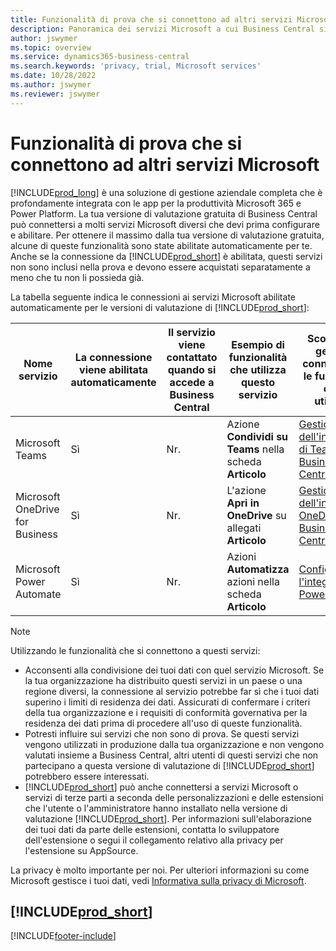```yaml
---
title: Funzionalità di prova che si connettono ad altri servizi Microsoft
description: Panoramica dei servizi Microsoft a cui Business Central si connette con la versione di valutazione.
author: jswymer
ms.topic: overview
ms.service: dynamics365-business-central
ms.search.keywords: 'privacy, trial, Microsoft services'
ms.date: 10/28/2022
ms.author: jswymer
ms.reviewer: jswymer
---
```

# Funzionalità di prova che si connettono ad altri servizi Microsoft 

[!INCLUDE[prod_long](includes/prod_long.md)] è una soluzione di gestione aziendale completa che è profondamente integrata con le app per la produttività Microsoft 365 e Power Platform. La tua versione di valutazione gratuita di Business Central può connettersi a molti servizi Microsoft diversi che devi prima configurare e abilitare. Per ottenere il massimo dalla tua versione di valutazione gratuita, alcune di queste funzionalità sono state abilitate automaticamente per te. Anche se la connessione da [!INCLUDE[prod_short](includes/prod_short.md)] è abilitata, questi servizi non sono inclusi nella prova e devono essere acquistati separatamente a meno che tu non li possieda già.

La tabella seguente indica le connessioni ai servizi Microsoft abilitate automaticamente per le versioni di valutazione di [!INCLUDE[prod_short](includes/prod_short.md)]:

|Nome servizio|La connessione viene abilitata automaticamente |Il servizio viene contattato quando si accede a Business Central |Esempio di funzionalità che utilizza questo servizio | Scopri come gestire la connessione e le funzionalità che la utilizzano|  
|------------|-------------|--------|------------|-------------|
|Microsoft Teams|Sì|Nr.|Azione **Condividi su Teams** nella scheda **Articolo** |[Gestione dell'integrazione di Teams con Business Central](admin-teams-integration.md)|  
|Microsoft OneDrive for Business|Sì|Nr.|L'azione **Apri in OneDrive** su allegati **Articolo** |[Gestione dell'integrazione OneDrive con Business Central](admin-onedrive-integration.md#configure-onedrive-using-onedrive-setup)|  
| Microsoft Power Automate |Sì|Nr.|Azioni **Automatizza** azioni nella scheda **Articolo** |[Configurare l'integrazione di Power Automate](/dynamics365/business-central/dev-itpro/powerplatform/power-automate-setup)|  

> [!NOTE]
> Utilizzando le funzionalità che si connettono a questi servizi: 
>
> - Acconsenti alla condivisione dei tuoi dati con quel servizio Microsoft. Se la tua organizzazione ha distribuito questi servizi in un paese o una regione diversi, la connessione al servizio potrebbe far sì che i tuoi dati superino i limiti di residenza dei dati. Assicurati di confermare i criteri della tua organizzazione e i requisiti di conformità governativa per la residenza dei dati prima di procedere all'uso di queste funzionalità. 
> - Potresti influire sui servizi che non sono di prova. Se questi servizi vengono utilizzati in produzione dalla tua organizzazione e non vengono valutati insieme a Business Central, altri utenti di questi servizi che non partecipano a questa versione di valutazione di [!INCLUDE[prod_short](includes/prod_short.md)] potrebbero essere interessati.
> - [!INCLUDE[prod_short](includes/prod_short.md)] può anche connettersi a servizi Microsoft o servizi di terze parti a seconda delle personalizzazioni e delle estensioni che l'utente o l'amministratore hanno installato nella versione di valutazione [!INCLUDE[prod_short](includes/prod_short.md)]. Per informazioni sull'elaborazione dei tuoi dati da parte delle estensioni, contatta lo sviluppatore dell'estensione o segui il collegamento relativo alla privacy per l'estensione su AppSource. 

La privacy è molto importante per noi. Per ulteriori informazioni su come Microsoft gestisce i tuoi dati, vedi [Informativa sulla privacy di Microsoft](https://go.microsoft.com/fwlink/?linkid=521839).

## [!INCLUDE[prod_short](includes/free_trial_md.md)]  

[!INCLUDE[footer-include](includes/footer-banner.md)]